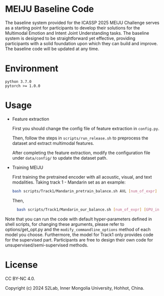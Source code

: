# MEIJU Baseline Code

The baseline system provided for the ICASSP 2025 MEIJU Challenge serves as a starting point for participants to develop their solutions for the Multimodal Emotion and Intent Joint Understanding tasks. The baseline system is designed to be straightforward yet effective, providing participants with a solid foundation upon which they can build and improve. The baseline code will be updated at any time.

# Environment

``` 
python 3.7.0
pytorch >= 1.0.0
```

# Usage

+ Feature extraction

  First you should change the config file of feature extraction in ```config.py```.

  Then, follow the steps in ```scripts/run_release.sh``` to preprocess the dataset and extract multimodal features.

  After completing the feature extraction, modify the configuration file under ```data/config/``` to update the dataset path.

+ Training MEIJU

  First training the pretrained encoder with all acoustic, visual, and text modalities. Taking track 1 - Mandarin set as an example:

    ```bash
  bash scripts/Track1/Mandarin_pretrain_balance.sh AVL [num_of_expr] [GPU_index]
    ```

  Then, 

  ```bash
    bash scripts/Track1/Mandarin_our_balance.sh [num_of_expr] [GPU_index]
  ```

Note that you can run the code with default hyper-parameters defined in shell scripts, for changing these arguments, please refer to options/get_opt.py and the ```modify_commandline_options``` method of each model you choose.
Furthermore, the model for Track1 only provides code for the supervised part. Participants are free to design their own code for unsupervised/semi-supervised methods.

# License
CC BY-NC 4.0. 

Copyright (c) 2024 S2Lab, Inner Mongolia University, Hohhot, China.
